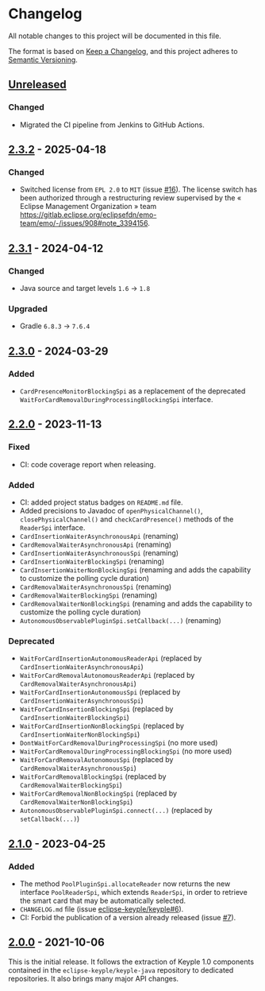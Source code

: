 # Changelog
All notable changes to this project will be documented in this file.

The format is based on [Keep a Changelog](https://keepachangelog.com/en/1.0.0/),
and this project adheres to [Semantic Versioning](https://semver.org/spec/v2.0.0.html).

## [Unreleased]
### Changed
- Migrated the CI pipeline from Jenkins to GitHub Actions.

## [2.3.2] - 2025-04-18
### Changed
- Switched license from `EPL 2.0` to `MIT` (issue [#16]).
  The license switch has been authorized through a restructuring review supervised by the « Eclipse Management
  Organization » team https://gitlab.eclipse.org/eclipsefdn/emo-team/emo/-/issues/908#note_3394156.

## [2.3.1] - 2024-04-12
### Changed
- Java source and target levels `1.6` -> `1.8`
### Upgraded
- Gradle `6.8.3` -> `7.6.4`

## [2.3.0] - 2024-03-29
### Added
- `CardPresenceMonitorBlockingSpi` as a replacement of the deprecated `WaitForCardRemovalDuringProcessingBlockingSpi` 
  interface.

## [2.2.0] - 2023-11-13
### Fixed
- CI: code coverage report when releasing.
### Added
- CI: added project status badges on `README.md` file.
- Added precisions to Javadoc of `openPhysicalChannel()`, `closePhysicalChannel()` and `checkCardPresence()` methods of 
  the `ReaderSpi` interface.
- `CardInsertionWaiterAsynchronousApi` (renaming)
- `CardRemovalWaiterAsynchronousApi` (renaming)
- `CardInsertionWaiterAsynchronousSpi` (renaming)
- `CardInsertionWaiterBlockingSpi` (renaming)
- `CardInsertionWaiterNonBlockingSpi` (renaming and adds the capability to customize the polling cycle duration)
- `CardRemovalWaiterAsynchronousSpi` (renaming)
- `CardRemovalWaiterBlockingSpi` (renaming)
- `CardRemovalWaiterNonBlockingSpi` (renaming and adds the capability to customize the polling cycle duration)
- `AutonomousObservablePluginSpi.setCallback(...)` (renaming)
### Deprecated
- `WaitForCardInsertionAutonomousReaderApi` (replaced by `CardInsertionWaiterAsynchronousApi`)
- `WaitForCardRemovalAutonomousReaderApi` (replaced by `CardRemovalWaiterAsynchronousApi`)
- `WaitForCardInsertionAutonomousSpi` (replaced by `CardInsertionWaiterAsynchronousSpi`)
- `WaitForCardInsertionBlockingSpi` (replaced by `CardInsertionWaiterBlockingSpi`)
- `WaitForCardInsertionNonBlockingSpi` (replaced by `CardInsertionWaiterNonBlockingSpi`)
- `DontWaitForCardRemovalDuringProcessingSpi` (no more used)
- `WaitForCardRemovalDuringProcessingBlockingSpi` (no more used)
- `WaitForCardRemovalAutonomousSpi` (replaced by `CardRemovalWaiterAsynchronousSpi`)
- `WaitForCardRemovalBlockingSpi` (replaced by `CardRemovalWaiterBlockingSpi`)
- `WaitForCardRemovalNonBlockingSpi` (replaced by `CardRemovalWaiterNonBlockingSpi`)
- `AutonomousObservablePluginSpi.connect(...)` (replaced by `setCallback(...)`)

## [2.1.0] - 2023-04-25
### Added
- The method `PoolPluginSpi.allocateReader` now returns the new interface `PoolReaderSpi`, which extends `ReaderSpi`, in
  order to retrieve the smart card that may be automatically selected.
- `CHANGELOG.md` file (issue [eclipse-keyple/keyple#6]).
- CI: Forbid the publication of a version already released (issue [#7]).

## [2.0.0] - 2021-10-06
This is the initial release.
It follows the extraction of Keyple 1.0 components contained in the `eclipse-keyple/keyple-java` repository to dedicated repositories.
It also brings many major API changes.

[unreleased]: https://github.com/eclipse-keyple/keyple-plugin-java-api/compare/2.3.2...HEAD
[2.3.2]: https://github.com/eclipse-keyple/keyple-plugin-java-api/compare/2.3.1...2.3.2
[2.3.1]: https://github.com/eclipse-keyple/keyple-plugin-java-api/compare/2.3.0...2.3.1
[2.3.0]: https://github.com/eclipse-keyple/keyple-plugin-java-api/compare/2.2.0...2.3.0
[2.2.0]: https://github.com/eclipse-keyple/keyple-plugin-java-api/compare/2.1.0...2.2.0
[2.1.0]: https://github.com/eclipse-keyple/keyple-plugin-java-api/compare/2.0.0...2.1.0
[2.0.0]: https://github.com/eclipse-keyple/keyple-plugin-java-api/releases/tag/2.0.0

[#16]: https://github.com/eclipse-keyple/keyple-plugin-java-api/issues/16
[#7]: https://github.com/eclipse-keyple/keyple-plugin-java-api/issues/7

[eclipse-keyple/keyple#6]: https://github.com/eclipse-keyple/keyple/issues/6